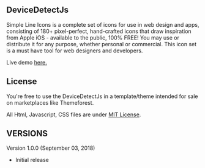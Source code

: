 ##  DeviceDetectJs

Simple Line Icons is a complete set of icons for use in web design and apps, consisting of 180+ pixel-perfect, hand-crafted icons that draw inspiration from Apple iOS - available to the public, 100% FREE! You may use or distribute it for any purpose, whether personal or commercial. This icon set is a must have tool for web designers and developers.

Live demo [here.](https://cdn.rawgit.com/asif7774/DeviceDetectJs/1ad4d5ee/index.html)

## License
You're free to use the DeviceDetectJs in a template/theme intended for sale on marketplaces like Themeforest.

All Html, Javascript, CSS files are under [MIT License](https://cdn.rawgit.com/asif7774/DeviceDetectJs/master/LICENSE.md).

## VERSIONS

Version 1.0.0 (September 03, 2018)
- Initial release
